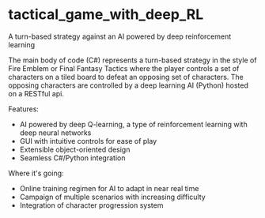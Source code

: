 # tactical_game_with_deep_RL
A turn-based strategy against an AI powered by deep reinforcement learning

The main body of code (C#) represents a turn-based strategy in the style of Fire Emblem or Final Fantasy Tactics where the player controls a set of characters on a tiled board to defeat an opposing set of characters. The opposing characters are controlled by a deep learning AI (Python) hosted on a RESTful api.

Features:
* AI powered by deep Q-learning, a type of reinforcement learning with deep neural networks
* GUI with intuitive controls for ease of play
* Extensible object-oriented design
* Seamless C#/Python integration

Where it's going:
* Online training regimen for AI to adapt in near real time
* Campaign of multiple scenarios with increasing difficulty
* Integration of character progression system
